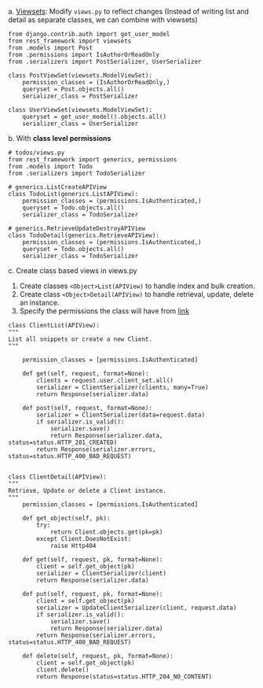 a. [Viewsets](https://www.django-rest-framework.org/api-guide/viewsets/): Modify `views.py` to reflect changes (Instead of writing list and detail as separate classes, we can combine with viewsets)

```
from django.contrib.auth import get_user_model
from rest_framework import viewsets
from .models import Post
from .permissions import IsAuthorOrReadOnly
from .serializers import PostSerializer, UserSerializer

class PostViewSet(viewsets.ModelViewSet):
	permission_classes = (IsAuthorOrReadOnly,)
	queryset = Post.objects.all()
	serializer_class = PostSerializer

class UserViewSet(viewsets.ModelViewSet):
	queryset = get_user_model().objects.all()
	serializer_class = UserSerializer
```

b. With **class level permissions**
```
# todos/views.py
from rest_framework import generics, permissions
from .models import Todo
from .serializers import TodoSerializer

# generics.ListCreateAPIView
class TodoList(generics.ListAPIView):
	permission_classes = (permissions.IsAuthenticated,)
	queryset = Todo.objects.all()
	serializer_class = TodoSerializer

# generics.RetrieveUpdateDestroyAPIView
class TodoDetail(generics.RetrieveAPIView):
	permission_classes = (permissions.IsAuthenticated,)
	queryset = Todo.objects.all()
	serializer_class = TodoSerializer

```

c. Create class based views in views.py
1. Create classes `<Object>List(APIView)` to handle index and bulk creation.
2. Create class `<Object>Detail(APIView)` to handle retrieval, update, delete an instance.
3. Specify the permissions the class will have from [link](https://www.django-rest-framework.org/api-guide/permissions/)
```
class ClientList(APIView):
"""
List all snippets or create a new Client.
"""

	permission_classes = [permissions.IsAuthenticated]

	def get(self, request, format=None):
		clients = request.user.client_set.all()
		serializer = ClientSerializer(clients, many=True)
		return Response(serializer.data)
		
	def post(self, request, format=None):
		serializer = ClientSerializer(data=request.data)
		if serializer.is_valid():
			serializer.save()	
			return Response(serializer.data, status=status.HTTP_201_CREATED)
		return Response(serializer.errors, status=status.HTTP_400_BAD_REQUEST)


class ClientDetail(APIView):
"""
Retrieve, Update or delete a Client instance.
"""
	permission_classes = [permissions.IsAuthenticated]
	
	def get_object(self, pk):
		try:
			return Client.objects.get(pk=pk)
		except Client.DoesNotExist:
			raise Http404
	
	def get(self, request, pk, format=None):	
		client = self.get_object(pk)
		serializer = ClientSerializer(client)
		return Response(serializer.data)
	
	def put(self, request, pk, format=None):
		client = self.get_object(pk)
		serializer = UpdateClientSerializer(client, request.data)
		if serializer.is_valid():
			serializer.save()
			return Response(serializer.data)
		return Response(serializer.errors, status=status.HTTP_400_BAD_REQUEST)

	def delete(self, request, pk, format=None):
		client = self.get_object(pk)
		client.delete()
		return Response(status=status.HTTP_204_NO_CONTENT)
```

